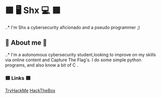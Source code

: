 # 🟪 🖥️ Shx 💻 🟪
..* I'm Shx a cybersecurity aficionado and a pseudo programmer ;)

## 🔷 **About me** 🔷
..* I'm a autonomous cybersecurity student,looking to improve on my skills via online content and Capture The Flag's. I do some simple python programs, and also know a bit of C .

### 🟥 **Links** 🟥

 [TryHackMe](https://tryhackme.com/p/Shxr "TryHackMe Profile")
 [HackTheBox](https://app.hackthebox.com/users/897061 "HackTheBox Profile")
